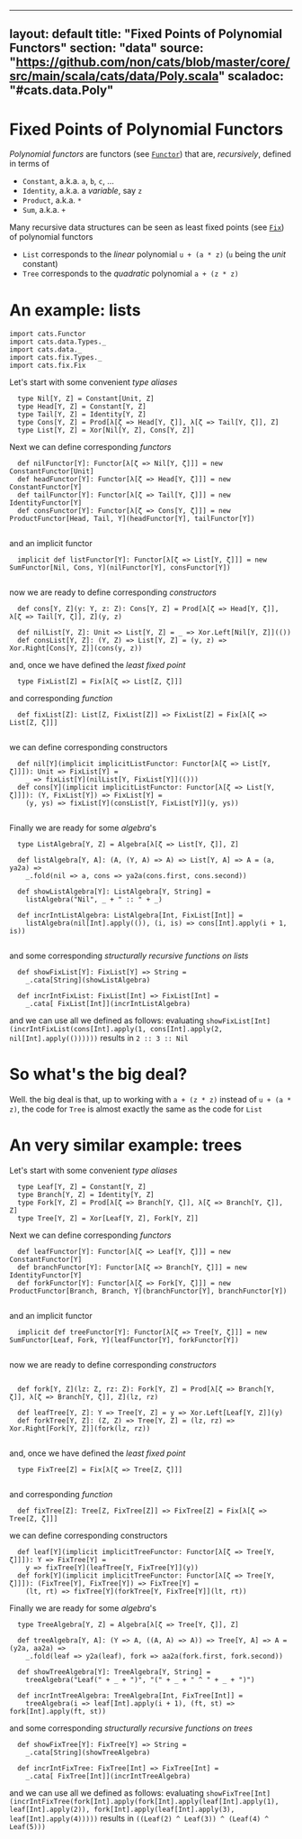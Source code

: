 ---
layout: default
title:  "Fixed Points of Polynomial Functors"
section: "data"
source: "https://github.com/non/cats/blob/master/core/src/main/scala/cats/data/Poly.scala"
scaladoc: "#cats.data.Poly"
---------------------------
# Fixed Points of Polynomial Functors

*Polynomial functors* are functors (see [`Functor`](functor.html)) that are, *recursively*, defined in terms of 

 * `Constant`, a.k.a. `a`, `b`, `c`, ...
 * `Identity`, a.k.a. a *variable*, say `z`
 * `Product`, a.k.a. `*`
 * `Sum`, a.k.a. `+`
 
 Many recursive data structures can be seen as least fixed points (see [`Fix`](fix.html)) of polynomial functors
 
  * `List` corresponds to the *linear* polynomial `u + (a * z)` (`u` being the *unit* constant)
  * `Tree` corresponds to the *quadratic* polynomial `a + (z * z)`
  
  
# An example: lists
  
```tut
import cats.Functor
import cats.data.Types._
import cats.data._
import cats.fix.Types._
import cats.fix.Fix

```

Let's start with some convenient *type aliases*
  
```tut
  type Nil[Y, Z] = Constant[Unit, Z]
  type Head[Y, Z] = Constant[Y, Z]
  type Tail[Y, Z] = Identity[Y, Z]
  type Cons[Y, Z] = Prod[λ[ζ => Head[Y, ζ]], λ[ζ => Tail[Y, ζ]], Z]
  type List[Y, Z] = Xor[Nil[Y, Z], Cons[Y, Z]]

```
 
Next we can define corresponding *functors*
 
```tut
  def nilFunctor[Y]: Functor[λ[ζ => Nil[Y, ζ]]] = new ConstantFunctor[Unit]
  def headFunctor[Y]: Functor[λ[ζ => Head[Y, ζ]]] = new ConstantFunctor[Y]
  def tailFunctor[Y]: Functor[λ[ζ => Tail[Y, ζ]]] = new IdentityFunctor[Y]
  def consFunctor[Y]: Functor[λ[ζ => Cons[Y, ζ]]] = new ProductFunctor[Head, Tail, Y](headFunctor[Y], tailFunctor[Y])
  
```

and an implicit functor

```tut
  implicit def listFunctor[Y]: Functor[λ[ζ => List[Y, ζ]]] = new SumFunctor[Nil, Cons, Y](nilFunctor[Y], consFunctor[Y])
  
```

now we are ready to define corresponding *constructors*

```tut
  def cons[Y, Z](y: Y, z: Z): Cons[Y, Z] = Prod[λ[ζ => Head[Y, ζ]], λ[ζ => Tail[Y, ζ]], Z](y, z)

  def nilList[Y, Z]: Unit => List[Y, Z] = _ => Xor.Left[Nil[Y, Z]](())
  def consList[Y, Z]: (Y, Z) => List[Y, Z] = (y, z) => Xor.Right[Cons[Y, Z]](cons(y, z))

```

and, once we have defined the *least fixed point*

```tut
  type FixList[Z] = Fix[λ[ζ => List[Z, ζ]]]

```

and corresponding *function*
```tut
  def fixList[Z]: List[Z, FixList[Z]] => FixList[Z] = Fix[λ[ζ => List[Z, ζ]]]
  
```

we can define corresponding constructors

```tut
  def nil[Y](implicit implicitListFunctor: Functor[λ[ζ => List[Y, ζ]]]): Unit => FixList[Y] =
    _ => fixList[Y](nilList[Y, FixList[Y]](()))
  def cons[Y](implicit implicitListFunctor: Functor[λ[ζ => List[Y, ζ]]]): (Y, FixList[Y]) => FixList[Y] =
    (y, ys) => fixList[Y](consList[Y, FixList[Y]](y, ys))
    
```

Finally we are ready for some *algebra*'s
```tut
  type ListAlgebra[Y, Z] = Algebra[λ[ζ => List[Y, ζ]], Z]

  def listAlgebra[Y, A]: (A, (Y, A) => A) => List[Y, A] => A = (a, ya2a) =>
    _.fold(nil => a, cons => ya2a(cons.first, cons.second))

  def showListAlgebra[Y]: ListAlgebra[Y, String] =
    listAlgebra("Nil", _ + " :: " + _)
 
  def incrIntListAlgebra: ListAlgebra[Int, FixList[Int]] =
    listAlgebra(nil[Int].apply(()), (i, is) => cons[Int].apply(i + 1, is))  
     
```

and some corresponding *structurally recursive functions on lists*
```tut
  def showFixList[Y]: FixList[Y] => String =
    _.cata[String](showListAlgebra)

  def incrIntFixList: FixList[Int] => FixList[Int] =
    _.cata[ FixList[Int]](incrIntListAlgebra)

```

and we can use all we defined as follows:
evaluating `showFixList[Int](incrIntFixList(cons[Int].apply(1, cons[Int].apply(2, nil[Int].apply(())))))` 
results in `2 :: 3 :: Nil`


# So what's the big deal?

Well. the big deal is that, up to working with `a + (z * z)` instead of `u + (a * z)`,
the code for `Tree` is almost exactly the same as the code for `List`


  
# An very similar example: trees
  

Let's start with some convenient *type aliases*
  
```tut
  type Leaf[Y, Z] = Constant[Y, Z]
  type Branch[Y, Z] = Identity[Y, Z]
  type Fork[Y, Z] = Prod[λ[ζ => Branch[Y, ζ]], λ[ζ => Branch[Y, ζ]], Z]
  type Tree[Y, Z] = Xor[Leaf[Y, Z], Fork[Y, Z]]

```
 
Next we can define corresponding *functors*
 
```tut
  def leafFunctor[Y]: Functor[λ[ζ => Leaf[Y, ζ]]] = new ConstantFunctor[Y]
  def branchFunctor[Y]: Functor[λ[ζ => Branch[Y, ζ]]] = new IdentityFunctor[Y]
  def forkFunctor[Y]: Functor[λ[ζ => Fork[Y, ζ]]] = new ProductFunctor[Branch, Branch, Y](branchFunctor[Y], branchFunctor[Y])
  
```

and an implicit functor

```tut
  implicit def treeFunctor[Y]: Functor[λ[ζ => Tree[Y, ζ]]] = new SumFunctor[Leaf, Fork, Y](leafFunctor[Y], forkFunctor[Y])
  
```

now we are ready to define corresponding *constructors*

```tut

  def fork[Y, Z](lz: Z, rz: Z): Fork[Y, Z] = Prod[λ[ζ => Branch[Y, ζ]], λ[ζ => Branch[Y, ζ]], Z](lz, rz)

  def leafTree[Y, Z]: Y => Tree[Y, Z] = y => Xor.Left[Leaf[Y, Z]](y)
  def forkTree[Y, Z]: (Z, Z) => Tree[Y, Z] = (lz, rz) => Xor.Right[Fork[Y, Z]](fork(lz, rz))
  
```

and, once we have defined the *least fixed point*

```tut
  type FixTree[Z] = Fix[λ[ζ => Tree[Z, ζ]]]
  
```

and corresponding *function*
```tut
  def fixTree[Z]: Tree[Z, FixTree[Z]] => FixTree[Z] = Fix[λ[ζ => Tree[Z, ζ]]]

```

we can define corresponding constructors

```tut
  def leaf[Y](implicit implicitTreeFunctor: Functor[λ[ζ => Tree[Y, ζ]]]): Y => FixTree[Y] =
    y => fixTree[Y](leafTree[Y, FixTree[Y]](y))
  def fork[Y](implicit implicitTreeFunctor: Functor[λ[ζ => Tree[Y, ζ]]]): (FixTree[Y], FixTree[Y]) => FixTree[Y] =
    (lt, rt) => fixTree[Y](forkTree[Y, FixTree[Y]](lt, rt))

```

Finally we are ready for some *algebra*'s
```tut
  type TreeAlgebra[Y, Z] = Algebra[λ[ζ => Tree[Y, ζ]], Z]

  def treeAlgebra[Y, A]: (Y => A, ((A, A) => A)) => Tree[Y, A] => A = (y2a, aa2a) =>
    _.fold(leaf => y2a(leaf), fork => aa2a(fork.first, fork.second))

  def showTreeAlgebra[Y]: TreeAlgebra[Y, String] =
    treeAlgebra("Leaf(" + _ + ")", "(" + _ + " ^ " + _ + ")")

  def incrIntTreeAlgebra: TreeAlgebra[Int, FixTree[Int]] =
    treeAlgebra(i => leaf[Int].apply(i + 1), (ft, st) => fork[Int].apply(ft, st))  

```

and some corresponding *structurally recursive functions on trees*
```tut
  def showFixTree[Y]: FixTree[Y] => String =
    _.cata[String](showTreeAlgebra)

  def incrIntFixTree: FixTree[Int] => FixTree[Int] =
    _.cata[ FixTree[Int]](incrIntTreeAlgebra)

```

and we can use all we defined as follows:
evaluating `showFixTree[Int](incrIntFixTree(fork[Int].apply(fork[Int].apply(leaf[Int].apply(1), leaf[Int].apply(2)), fork[Int].apply(leaf[Int].apply(3), leaf[Int].apply(4)))))` 
results in `((Leaf(2) ^ Leaf(3)) ^ (Leaf(4) ^ Leaf(5)))`




 
 

